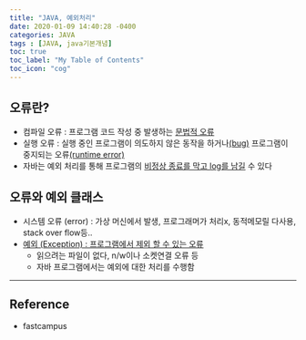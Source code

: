 ```yaml
---
title: "JAVA, 예외처리"
date: 2020-01-09 14:40:28 -0400
categories: JAVA
tags : [JAVA, java기본개념]
toc: true
toc_label: "My Table of Contents"
toc_icon: "cog"
---
```


## 오류란?
- 컴파일 오류 : 프로그램 코드 작성 중 발생하는 <u>문법적 오류</u>
- 실행 오류 : 실행 중인 프로그램이 의도하지 않은 동작을 하거나<u>(bug)</u> 프로그램이 중지되는 오류<u>(runtime error)</u>
- 자바는 예외 처리를 통해 프로그램의 <u>비정상 종료를 막고 log를 남길</u> 수 있다


## 오류와 예외 클래스
- 시스템 오류 (error) : 가상 머신에서 발생, 프로그래머가 처리x, 동적메모릴 다사용, stack over flow등..
- <u>예외 (Exception) : 프로그램에서 제외 할 수 있는 오류</u>
  - 읽으려는 파일이 없다, n/w이나 소켓연결 오류 등
  - 자바 프로그램에서는 예외에 대한 처리를 수행함

---
## Reference
- fastcampus
